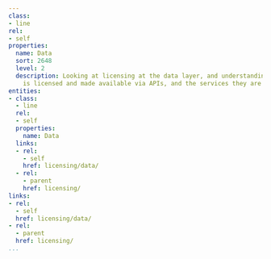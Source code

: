 ```yaml
---
class:
- line
rel:
- self
properties:
  name: Data
  sort: 2648
  level: 2
  description: Looking at licensing at the data layer, and understanding how data
    is licensed and made available via APIs, and the services they are powering.
entities:
- class:
  - line
  rel:
  - self
  properties:
    name: Data
  links:
  - rel:
    - self
    href: licensing/data/
  - rel:
    - parent
    href: licensing/
links:
- rel:
  - self
  href: licensing/data/
- rel:
  - parent
  href: licensing/
...
```

